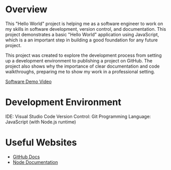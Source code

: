 # Overview

This "Hello World" project is helping me as a software engineer to work on my skills in software development, version control, and documentation. This project demonstrates a basic "Hello World" application using JavaScript, which is a an important step in building a good foundation for any future project.

This project was created to explore the development process from setting up a development environment to publishing a project on GitHub. The project also shows why the importance of clear documentation and code walkthroughs, preparing me to show my work in a professional setting.

[Software Demo Video](https://www.loom.com/share/38061d95b133480c962d525def91e963?sid=eece40f4-d510-4e46-aa69-ad9a674bf28d)

# Development Environment

IDE: Visual Studio Code
Version Control: Git
Programming Language: JavaScript (with Node.js runtime)

# Useful Websites

- [GitHub Docs](https://docs.github.com/en)
- [Node Documentation](https://nodejs.org/docs/latest/api/)
